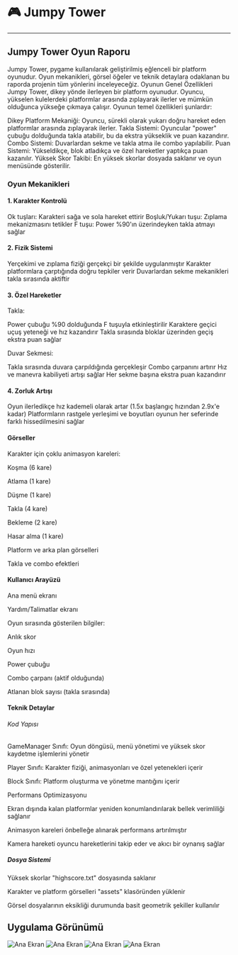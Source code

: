 # 🎮 Jumpy Tower



---

## Jumpy Tower Oyun Raporu
Jumpy Tower, pygame kullanılarak geliştirilmiş eğlenceli bir platform oyunudur. Oyun mekanikleri, görsel öğeler ve teknik detaylara odaklanan bu raporda projenin tüm yönlerini inceleyeceğiz.
Oyunun Genel Özellikleri
Jumpy Tower, dikey yönde ilerleyen bir platform oyunudur. Oyuncu, yükselen kulelerdeki platformlar arasında zıplayarak ilerler ve mümkün olduğunca yükseğe çıkmaya çalışır. Oyunun temel özellikleri şunlardır:

Dikey Platform Mekaniği: Oyuncu, sürekli olarak yukarı doğru hareket eden platformlar arasında zıplayarak ilerler.
Takla Sistemi: Oyuncular "power" çubuğu dolduğunda takla atabilir, bu da ekstra yükseklik ve puan kazandırır.
Combo Sistemi: Duvarlardan sekme ve takla atma ile combo yapılabilir.
Puan Sistemi: Yükseldikçe, blok atladıkça ve özel hareketler yaptıkça puan kazanılır.
Yüksek Skor Takibi: En yüksek skorlar dosyada saklanır ve oyun menüsünde gösterilir.

### Oyun Mekanikleri
#### 1. Karakter Kontrolü

Ok tuşları: Karakteri sağa ve sola hareket ettirir
Boşluk/Yukarı tuşu: Zıplama mekanizmasını tetikler
F tuşu: Power %90'ın üzerindeyken takla atmayı sağlar

#### 2. Fizik Sistemi

Yerçekimi ve zıplama fiziği gerçekçi bir şekilde uygulanmıştır
Karakter platformlara çarptığında doğru tepkiler verir
Duvarlardan sekme mekanikleri takla sırasında aktiftir

#### 3. Özel Hareketler

Takla:

Power çubuğu %90 dolduğunda F tuşuyla etkinleştirilir
Karaktere geçici uçuş yeteneği ve hız kazandırır
Takla sırasında bloklar üzerinden geçiş ekstra puan sağlar


Duvar Sekmesi:

Takla sırasında duvara çarpıldığında gerçekleşir
Combo çarpanını artırır
Hız ve manevra kabiliyeti artışı sağlar
Her sekme başına ekstra puan kazandırır



#### 4. Zorluk Artışı

Oyun ilerledikçe hız kademeli olarak artar (1.5x başlangıç hızından 2.9x'e kadar)
Platformların rastgele yerleşimi ve boyutları oyunun her seferinde farklı hissedilmesini sağlar


#### Görseller

Karakter için çoklu animasyon kareleri:

Koşma (6 kare)

Atlama (1 kare)

Düşme (1 kare)

Takla (4 kare)

Bekleme (2 kare)

Hasar alma (1 kare)


Platform ve arka plan görselleri

Takla ve combo efektleri

#### Kullanıcı Arayüzü

Ana menü ekranı

Yardım/Talimatlar ekranı

Oyun sırasında gösterilen bilgiler:

Anlık skor

Oyun hızı

Power çubuğu

Combo çarpanı (aktif olduğunda)

Atlanan blok sayısı (takla sırasında)



#### Teknik Detaylar
###### Kod Yapısı

GameManager Sınıfı: Oyun döngüsü, menü yönetimi ve yüksek skor kaydetme işlemlerini yönetir

Player Sınıfı: Karakter fiziği, animasyonları ve özel yetenekleri içerir

Block Sınıfı: Platform oluşturma ve yönetme mantığını içerir

Performans Optimizasyonu

Ekran dışında kalan platformlar yeniden konumlandırılarak bellek verimliliği sağlanır

Animasyon kareleri önbelleğe alınarak performans artırılmıştır

Kamera hareketi oyuncu hareketlerini takip eder ve akıcı bir oynanış sağlar

##### Dosya Sistemi

Yüksek skorlar "highscore.txt" dosyasında saklanır

Karakter ve platform görselleri "assets" klasöründen yüklenir

Görsel dosyalarının eksikliği durumunda basit geometrik şekiller kullanılır

## Uygulama Görünümü

![Ana Ekran](images/oyunici.png)
![Ana Ekran](images/oyunici1.png)
![Ana Ekran](images/oyunici2.png)
![Ana Ekran](images/oyunici3.png)
